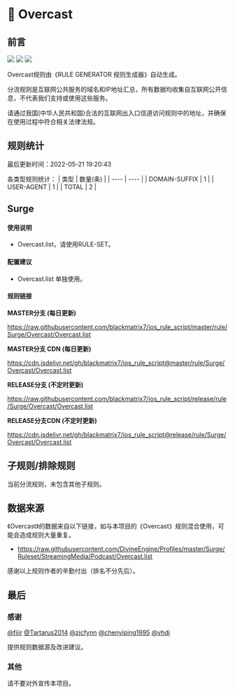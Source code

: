# 🧸 Overcast

## 前言

![](https://shields.io/badge/-移除重复规则-ff69b4) ![](https://shields.io/badge/-DOMAIN与DOMAIN--SUFFIX合并-green) ![](https://shields.io/badge/-IP--CIDR(6)合并-blueviolet) 

Overcast规则由《RULE GENERATOR 规则生成器》自动生成。

分流规则是互联网公共服务的域名和IP地址汇总，所有数据均收集自互联网公开信息，不代表我们支持或使用这些服务。

请通过我国(中华人民共和国)合法的互联网出入口信道访问规则中的地址，并确保在使用过程中符合相关法律法规。

## 规则统计

最后更新时间：2022-05-21 19:20:43

各类型规则统计：
| 类型 | 数量(条)  | 
| ---- | ----  |
| DOMAIN-SUFFIX | 1  | 
| USER-AGENT | 1  | 
| TOTAL | 2  | 


## Surge 

#### 使用说明
- Overcast.list，请使用RULE-SET。

#### 配置建议
- Overcast.list 单独使用。

#### 规则链接
**MASTER分支 (每日更新)**

https://raw.githubusercontent.com/blackmatrix7/ios_rule_script/master/rule/Surge/Overcast/Overcast.list

**MASTER分支 CDN (每日更新)**

https://cdn.jsdelivr.net/gh/blackmatrix7/ios_rule_script@master/rule/Surge/Overcast/Overcast.list

**RELEASE分支 (不定时更新)**

https://raw.githubusercontent.com/blackmatrix7/ios_rule_script/release/rule/Surge/Overcast/Overcast.list

**RELEASE分支CDN (不定时更新)**

https://cdn.jsdelivr.net/gh/blackmatrix7/ios_rule_script@release/rule/Surge/Overcast/Overcast.list

## 子规则/排除规则


当前分流规则，未包含其他子规则。

## 数据来源

《Overcast》的数据来自以下链接，如与本项目的《Overcast》规则混合使用，可能会造成规则大量重复。

- https://raw.githubusercontent.com/DivineEngine/Profiles/master/Surge/Ruleset/StreamingMedia/Podcast/Overcast.list


感谢以上规则作者的辛勤付出（排名不分先后）。

## 最后

### 感谢

[@fiiir](https://github.com/fiiir) [@Tartarus2014](https://github.com/Tartarus2014) [@zjcfynn](https://github.com/zjcfynn) [@chenyiping1995](https://github.com/chenyiping1995) [@vhdj](https://github.com/vhdj)

提供规则数据源及改进建议。

### 其他

请不要对外宣传本项目。